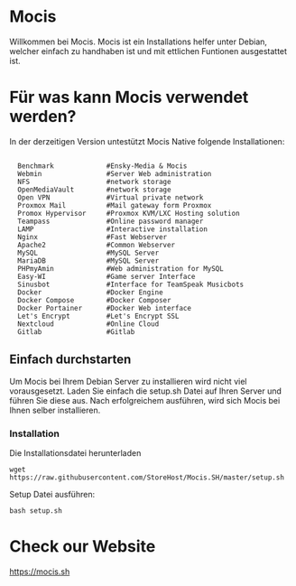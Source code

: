 # Mocis
Willkommen bei Mocis.
Mocis ist ein Installations helfer unter Debian, welcher einfach zu handhaben ist und mit ettlichen Funtionen ausgestattet ist.

# Für was kann Mocis verwendet werden?
In der derzeitigen Version untestützt Mocis Native folgende Installationen:
```

  Benchmark             #Ensky-Media & Mocis
  Webmin                #Server Web administration
  NFS                   #network storage
  OpenMediaVault        #network storage
  Open VPN              #Virtual private network
  Proxmox Mail          #Mail gateway form Proxmox
  Promox Hypervisor     #Proxmox KVM/LXC Hosting solution
  Teampass              #Online password manager
  LAMP                  #Interactive installation  
  Nginx                 #Fast Webserver
  Apache2               #Common Webserver
  MySQL                 #MySQL Server
  MariaDB               #MySQL Server
  PHPmyAmin             #Web administration for MySQL
  Easy-WI               #Game server Interface
  Sinusbot              #Interface for TeamSpeak Musicbots
  Docker                #Docker Engine
  Docker Compose        #Docker Composer
  Docker Portainer      #Docker Web interface   
  Let's Encrypt         #Let's Encrypt SSL
  Nextcloud             #Online Cloud
  Gitlab                #Gitlab
```

## Einfach durchstarten
Um Mocis bei Ihrem Debian Server zu installieren wird nicht viel vorausgesetzt.
Laden Sie einfach die setup.sh Datei auf Ihren Server und führen Sie diese aus. Nach erfolgreichem ausführen, wird sich Mocis bei Ihnen selber installieren.

### Installation
Die Installationsdatei herunterladen

```
wget  https://raw.githubusercontent.com/StoreHost/Mocis.SH/master/setup.sh
```
Setup Datei ausführen:
```
bash setup.sh
```

# Check our Website

https://mocis.sh
